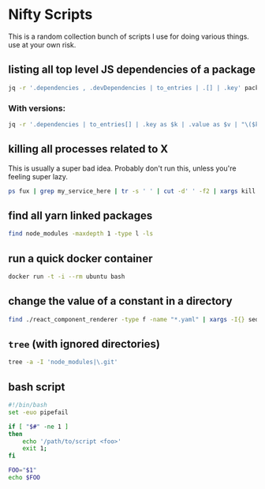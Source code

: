 # Nifty Scripts

This is a random collection bunch of scripts I use for doing various things. use at your own risk.

## listing all top level JS dependencies of a package

```sh
jq -r '.dependencies , .devDependencies | to_entries | .[] | .key' package.json | grep -v yelp | tr '\n' ' '
```

### With versions:

```sh
jq -r '.dependencies | to_entries[] | .key as $k | .value as $v | "\($k)@\($v)"' package.json | grep -v yelp | tr '\n' ' '
```

## killing all processes related to X

This is usually a super bad idea. Probably don't run this, unless you're feeling super lazy.

```sh
ps fux | grep my_service_here | tr -s ' ' | cut -d' ' -f2 | xargs kill
```

## find all yarn linked packages

```sh
find node_modules -maxdepth 1 -type l -ls
```

## run a quick docker container

```sh
docker run -t -i --rm ubuntu bash
```

## change the value of a constant in a directory

```sh
find ./react_component_renderer -type f -name "*.yaml" | xargs -I{} sed -i -e 's/mem: 2800/mem: 4096/g' {}
```

## `tree` (with ignored directories)

```bash
tree -a -I 'node_modules|\.git'
```

## bash script

```bash
#!/bin/bash
set -euo pipefail

if [ "$#" -ne 1 ]
then
    echo '/path/to/script <foo>'
    exit 1;
fi

FOO="$1"
echo $FOO
```
